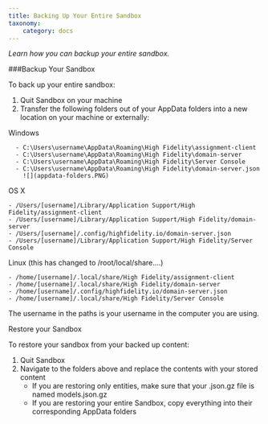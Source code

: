 ```yaml
---
title: Backing Up Your Entire Sandbox
taxonomy:
    category: docs
---
```


*Learn how you can backup your entire sandbox.*

###Backup Your Sandbox 

To back up your entire sandbox: 

1. Quit Sandbox on your machine
2. Transfer the following folders out of your AppData folders into a new location on your machine or externally:

Windows

      - C:\Users\username\AppData\Roaming\High Fidelity\assignment-client
      - C:\Users\username\AppData\Roaming\High Fidelity\domain-server
      - C:\Users\username\AppData\Roaming\High Fidelity\Server Console
      - C:\Users\username\AppData\Roaming\High Fidelity\domain-server.json     
        ![](appdata-folders.PNG)

OS X

    - /Users/[username]/Library/Application Support/High Fidelity/assignment-client
    - /Users/[username]/Library/Application Support/High Fidelity/domain-server
    - /Users/[username]/.config/highfidelity.io/domain-server.json
    - /Users/[username]/Library/Application Support/High Fidelity/Server Console

Linux  (this has changed to /root/local/share....)

    - /home/[username]/.local/share/High Fidelity/assignment-client
    - /home/[username]/.local/share/High Fidelity/domain-server
    - /home/[username]/.config/highfidelity.io/domain-server.json
    - /home/[username]/.local/share/High Fidelity/Server Console

The username in the paths is your username in the computer you are using. 

Restore your Sandbox

To restore your sandbox from your backed up content:

1. Quit Sandbox
2. Navigate to the folders above and replace the contents with your stored content
   - If you are restoring only entities, make sure that your .json.gz file is named models.json.gz
   - If you are restoring your entire Sandbox, copy everything into their corresponding AppData folders
